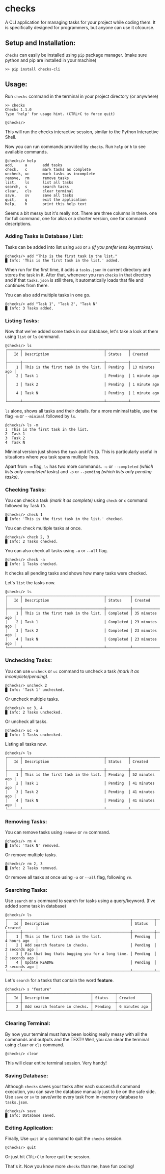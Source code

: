 # checks

A CLI application for managing tasks for your project while coding them. It is specifically designed for programmers, but anyone can use it ofcourse.

## Setup and Installation:

`checks` can easily be installed using `pip` package manager. (make sure python and pip are installed in your machine)

```shell
>> pip install checks-cli
```

## Usage:

Run `checks` command in the terminal in your project directory (or anywhere)

```shell
>> checks
Checks 1.1.0
Type 'help' for usage hint. (CTRL+C to force quit)

@checks/>
```

This will run the checks interactive session, similar to the Python Interactive Shell.

Now you can run commands provided by `checks`. Run `help` or `h` to see available commands.

```shell
@checks/> help
add,     a       add tasks
check,   c       mark tasks as complete
uncheck, uc      mark tasks as incomplete
remove,  rm      remove tasks
list,    ls      list all tasks
search,  s       search tasks
clear,   cls     clear terminal
save,    sv      save all tasks
quit,    q       exit the application
help,    h       print this help text
```

Seems a bit messy but it's really not. There are three columns in there. one for full command, one for alias or a shorter version, one for command descriptions.

### Adding Tasks is Database / List:

Tasks can be added into list using `add` or `a` _(if you prefer less keystrokes)_.

```shell
@checks/> add "This is the first task in the list."
█ Info: 'This is the first task in the list.' added.
```

When run for the first time, it adds a `tasks.json` in current directory and stores the task in it. After that, whenever you run `checks` in that directory and if that `tasks.json` is still there, it automatically loads that file and continues from there.

You can also add multiple tasks in one go.

```shell
@checks/> add "Task 1", "Task 2", "Task N"
█ Info: 3 Tasks added.
```

### Listing Tasks:

Now that we've added some tasks in our database, let's take a look at them using `list` or `ls` command.

```shell
@checks/> ls
┌──────┬─────────────────────────────────────┬──────────┬────────────────┐
│   Id │ Description                         │ Status   │ Created        │
├──────┼─────────────────────────────────────┼──────────┼────────────────┤
│    1 │ This is the first task in the list. │ Pending  │ 13 minutes ago │
│    2 │ Task 1                              │ Pending  │ 1 minute ago   │
│    3 │ Task 2                              │ Pending  │ 1 minute ago   │
│    4 │ Task N                              │ Pending  │ 1 minute ago   │
└──────┴─────────────────────────────────────┴──────────┴────────────────┘
```

`ls` alone, shows all tasks and their details. for a more minimal table, use the flag `-m` or `--minimal` followed by `ls`.

```shell
@checks/> ls -m
1  This is the first task in the list.
2  Task 1
3  Task 2
4  Task N
```

Minimal version just shows the `task` and it's `ID`. This is particularly useful in situations where you task spans multiple lines.

Apart from `-m` flag, `ls` has two more commands. `-c` or `--completed` _(which lists only completed tasks)_ and `-p` or `--pending` _(which lists only pending tasks)_.

### Checking Tasks:

You can check a task _(mark it as complete)_ using `check` or `c` command followed by Task `ID`.

```shell
@checks/> check 1
█ Info: 'This is the first task in the list.' checked.
```

You can check multiple tasks at once.

```shell
@checks/> check 2, 3
█ Info: 2 Tasks checked.
```

You can also check all tasks using `-a` or `--all` flag.

```shell
@checks/> check -a
█ Info: 1 Tasks checked.
```

It checks all pending tasks and shows how many tasks were checked.

Let's `list` the tasks now.

```shell
@checks/> ls
┌──────┬─────────────────────────────────────┬───────────┬────────────────┐
│   Id │ Description                         │ Status    │ Created        │
├──────┼─────────────────────────────────────┼───────────┼────────────────┤
│    1 │ This is the first task in the list. │ Completed │ 35 minutes ago │
│    2 │ Task 1                              │ Completed │ 23 minutes ago │
│    3 │ Task 2                              │ Completed │ 23 minutes ago │
│    4 │ Task N                              │ Completed │ 23 minutes ago │
└──────┴─────────────────────────────────────┴───────────┴────────────────┘
```

### Unchecking Tasks:

You can use `uncheck` or `uc` command to uncheck a task _(mark it as incomplete/pending)_.

```shell
@checks/> uncheck 2
█ Info: 'Task 1' unchecked.
```

Or uncheck multiple tasks.

```shell
@checks/> uc 3, 4
█ Info: 2 Tasks unchecked.
```

Or uncheck all tasks.

```shell
@checks/> uc -a
█ Info: 1 Tasks unchecked.
```

Listing all tasks now.

```shell
@checks/> ls
┌──────┬─────────────────────────────────────┬──────────┬────────────────┐
│   Id │ Description                         │ Status   │ Created        │
├──────┼─────────────────────────────────────┼──────────┼────────────────┤
│    1 │ This is the first task in the list. │ Pending  │ 52 minutes ago │
│    2 │ Task 1                              │ Pending  │ 41 minutes ago │
│    3 │ Task 2                              │ Pending  │ 41 minutes ago │
│    4 │ Task N                              │ Pending  │ 41 minutes ago │
└──────┴─────────────────────────────────────┴──────────┴────────────────┘
```

### Removing Tasks:

You can remove tasks using `remove` or `rm` command.

```shell
@checks/> rm 4
█ Info: 'Task N' removed.
```

Or remove multiple tasks.

```shell
@checks/> rm 2, 3
█ Info: 2 Tasks removed.
```

Or remove all tasks at once using `-a` or `--all` flag, following `rm`.

### Searching Tasks:

Use `search` or `s` command to search for tasks using a query/keyword. (I've added some task in database)

```shell
@checks/> ls
┌──────┬─────────────────────────────────────────────────┬──────────┬───────────────┐
│   Id │ Description                                     │ Status   │ Created       │
├──────┼─────────────────────────────────────────────────┼──────────┼───────────────┤
│    1 │ This is the first task in the list.             │ Pending  │ 4 hours ago   │
│    2 │ Add search feature in checks.                   │ Pending  │ 2 seconds ago │
│    3 │ Fix that bug thats bugging you for a long time. │ Pending  │ 2 seconds ago │
│    4 │ Update README                                   │ Pending  │ 2 seconds ago │
└──────┴─────────────────────────────────────────────────┴──────────┴───────────────┘
```

Let's `search` for a tasks that contain the word **feature**.

```shell
@checks/> s "feature"
┌──────┬───────────────────────────────┬──────────┬───────────────┐
│   Id │ Description                   │ Status   │ Created       │
├──────┼───────────────────────────────┼──────────┼───────────────┤
│    2 │ Add search feature in checks. │ Pending  │ 6 minutes ago │
└──────┴───────────────────────────────┴──────────┴───────────────┘
```

### Clearing Terminal:

By now your terminal must have been looking really messy with all the commands and outputs and the TEXT!! Well, you can clear the terminal using `clear` or `cls` command.

```shell
@checks/> clear
```

This will clear entire terminal session. Very handy!

### Saving Database:

Although `checks` saves your tasks after each successfull command execution, you can save the database manually just to be on the safe side. Use `save` or `sv` to save/write every task from in-memory database to `tasks.json`.

```shell
@checks/> save
█ Info: Database saved.
```

### Exiting Application:

Finally, Use `quit` or `q` command to quit the `checks` session.

```shell
@checks/> quit
```

Or just hit `CTRL+C` to force quit the session.

That's it. Now you know more `checks` than me, have fun coding!
